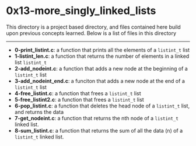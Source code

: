 # 0x13-more_singly_linked_lists
This directory is a project based directory, and files contained here build upon previous concepts learned.
Below is a list of files in this directory

---
- **0-print_listint.c**: a function that prints all the elements of a `listint_t` list
- **1-listint_len.c**: a function that returns the number of elements in a linked list `listint_t`
- **2-add_nodeint.c**: a function that adds a new node at the beginning of a `listint_t` list
- **3-add_nodeint_end.c**: a funciton that adds a new node at the end of a `listint_t` list
- **4-free_listint.c**: a function that frees a `listint_t` list
- **5-free_listint2.c**: a function that frees a `listint_t` list
- **6-pop_listint.c**: a function that deletes the head node of a `listint_t` list, and returns the data
- **7-get_nodeint.c**: a function that returns the nth node of a `listint_t` linked list.
- **8-sum_listint.c**: a function that returns the sum of all the data (n) of a `listint_t` linked list.

